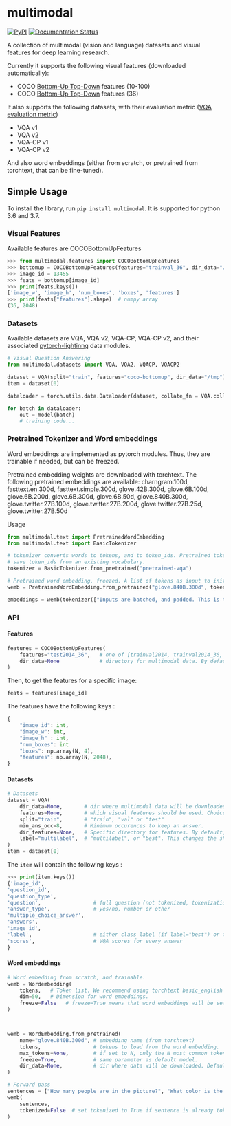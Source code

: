 # multimodal

[![PyPI](https://img.shields.io/pypi/v/multimodal.svg)](https://pypi.python.org/pypi/multimodal/)
[![Documentation Status](https://readthedocs.org/projects/multimodal/badge/?version=latest)](https://multimodal.readthedocs.io/en/latest/?badge=latest)

A collection of multimodal (vision and language) datasets and visual features for deep learning research.

Currently it supports the following visual features (downloaded automatically): 
- COCO [Bottom-Up Top-Down](https://github.com/peteanderson80/bottom-up-attention) features (10-100)
- COCO [Bottom-Up Top-Down](https://github.com/peteanderson80/bottom-up-attention) features (36)

It also supports the following datasets, with their evaluation metric ([VQA evaluation metric](https://visualqa.org/evaluation.html)) 
- VQA v1
- VQA v2
- VQA-CP v1
- VQA-CP v2


And also word embeddings (either from scratch, or pretrained from torchtext, that can be fine-tuned).


## Simple Usage

To install the library, run `pip install multimodal`. It is supported for python 3.6 and 3.7.

### Visual Features

Available features are COCOBottomUpFeatures

```python
>>> from multimodal.features import COCOBottomUpFeatures
>>> bottomup = COCOBottomUpFeatures(features="trainval_36", dir_data="/tmp")
>>> image_id = 13455
>>> feats = bottomup[image_id]
>>> print(feats.keys())
['image_w', 'image_h', 'num_boxes', 'boxes', 'features']
>>> print(feats["features"].shape)  # numpy array
(36, 2048)
```

### Datasets

Available datasets are VQA, VQA v2, VQA-CP, VQA-CP v2, and their associated [pytorch-lightinng](https://pytorch-lightning.readthedocs.io/en/stable/datamodules.html) data modules.

```python
# Visual Question Answering
from multimodal.datasets import VQA, VQA2, VQACP, VQACP2

dataset = VQA(split="train", features="coco-bottomup", dir_data="/tmp")
item = dataset[0]

dataloader = torch.utils.data.Dataloader(dataset, collate_fn = VQA.collate_fn)

for batch in dataloader:
    out = model(batch)
    # training code...
```

### Pretrained Tokenizer and Word embeddings

Word embeddings are implemented as pytorch modules. Thus, they are trainable if needed, but can be freezed.

Pretrained embedding weights are downloaded with torchtext. The following pretrained embeddings are available: 
    charngram.100d, fasttext.en.300d, fasttext.simple.300d, glove.42B.300d, glove.6B.100d, glove.6B.200d, glove.6B.300d, glove.6B.50d, glove.840B.300d, glove.twitter.27B.100d, glove.twitter.27B.200d, glove.twitter.27B.25d, glove.twitter.27B.50d

Usage

```python
from multimodal.text import PretrainedWordEmbedding
from multimodal.text import BasicTokenizer

# tokenizer converts words to tokens, and to token_ids. Pretrained tokenizers 
# save token_ids from an existing vocabulary.
tokenizer = BasicTokenizer.from_pretrained("pretrained-vqa")

# Pretrained word embedding, freezed. A list of tokens as input to initialize embeddings.
wemb = PretrainedWordEmbedding.from_pretrained("glove.840B.300d", tokens=tokenizer.tokens, freeze=True)

embeddings = wemb(tokenizer(["Inputs are batched, and padded. This is the first batch item", "This is the second batch item."]))
```

### API 

#### Features

```python
features = COCOBottomUpFeatures(
    features="test2014_36",   # one of [trainval2014, trainval2014_36, test2014, test2014_36, test2015, test2015_36]
    dir_data=None             # directory for multimodal data. By default, in the application directory for multimodal.
)
```

Then, to get the features for a specific image: 
```python
feats = features[image_id]
```

The features have the following keys : 
```python
{
    "image_id": int,
    "image_w": int,
    "image_h" : int,
    "num_boxes": int
    "boxes": np.array(N, 4),
    "features": np.array(N, 2048),
}
```

#### Datasets
```python
# Datasets
dataset = VQA(
    dir_data=None,       # dir where multimodal data will be downloaded. Default is HOME/.multimodal
    features=None,       # which visual features should be used. Choices: coco-bottomup or coco-bottomup-36
    split="train",       # "train", "val" or "test"
    min_ans_occ=8,       # Minimum occurences to keep an answer.
    dir_features=None,   # Specific directory for features. By default, they will be located in dir_data/features.
    label="multilabel",  # "multilabel", or "best". This changes the shape of the ground truth label (class number for best, or tensor of scores for multilabel)
)
item = dataset[0]
```

The `item` will contain the following keys : 
```python
>>> print(item.keys())
{'image_id',
'question_id',
'question_type',
'question',                 # full question (not tokenized, tokenization is done in the WordEmbedding class)
'answer_type',              # yes/no, number or other
'multiple_choice_answer',
'answers',
'image_id',
'label',                    # either class label (if label="best") or target class scores (tensor of N classes).
'scores',                   # VQA scores for every answer
}
```



#### Word embeddings

```python
# Word embedding from scratch, and trainable.
wemb = Wordembedding(
    tokens,   # Token list. We recommend using torchtext basic_english tokenizer.
    dim=50,   # Dimension for word embeddings.
    freeze=False   # freeze=True means that word embeddings will be set with `requires_grad=False`. 
)



wemb = WordEmbedding.from_pretrained(
    name="glove.840B.300d", # embedding name (from torchtext)
    tokens,                 # tokens to load from the word embedding.
    max_tokens=None,        # if set to N, only the N most common tokens will be loaded.
    freeze=True,            # same parameter as default model. 
    dir_data=None,          # dir where data will be downloaded. Default is multimodal directory in apps dir.
)

# Forward pass
sentences = ["How many people are in the picture?", "What color is the car?"]
wemb(
    sentences, 
    tokenized=False  # set tokenized to True if sentence is already tokenized.
)

```

